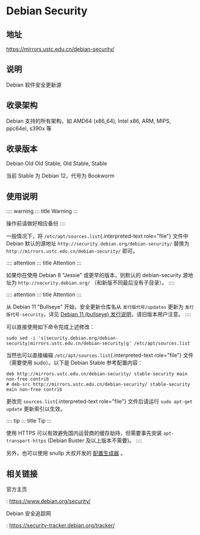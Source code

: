 # Debian Security

## 地址

<https://mirrors.ustc.edu.cn/debian-security/>

## 说明

Debian 软件安全更新源

## 收录架构

Debian 支持的所有架构，如 AMD64 (x86_64), Intel x86, ARM, MIPS, ppc64el,
s390x 等

## 收录版本

Debian Old Old Stable, Old Stable, Stable

当前 Stable 为 Debian 12，代号为 Bookworm

## 使用说明

:::: warning
::: title
Warning
:::

操作前请做好相应备份
::::

一般情况下，将 `/etc/apt/sources.list`{.interpreted-text role="file"}
文件中 Debian 默认的源地址 `http://security.debian.org/debian-security/`
替换为 `http://mirrors.ustc.edu.cn/debian-security/` 即可。

:::: attention
::: title
Attention
:::

如果你在使用 Debian 8 \"Jessie\" 或更早的版本，则默认的 debian-security
源地址为 `http://security.debian.org/` （和新版不同最后没有子目录）。
::::

:::: attention
::: title
Attention
:::

从 Debian 11 \"Bullseye\" 开始，安全更新仓库名从 `发行版代号/updates`
更新为 `发行版代号-security`，详见 [Debian 11 (bullseye)
发行说明](https://www.debian.org/releases/bullseye/amd64/release-notes/ch-information.zh-cn.html#security-archive)，请旧版本用户注意。
::::

可以直接使用如下命令完成上述修改：

    sudo sed -i 's|security.debian.org/debian-security|mirrors.ustc.edu.cn/debian-security|g' /etc/apt/sources.list

当然也可以直接编辑 `/etc/apt/sources.list`{.interpreted-text
role="file"} 文件（需要使用 sudo）。以下是 Debian Stable 参考配置内容：

    deb http://mirrors.ustc.edu.cn/debian-security/ stable-security main non-free contrib
    # deb-src http://mirrors.ustc.edu.cn/debian-security/ stable-security main non-free contrib

更改完 `sources.list`{.interpreted-text role="file"} 文件后请运行
`sudo apt-get update` 更新索引以生效。

:::: tip
::: title
Tip
:::

使用 HTTPS 可以有效避免国内运营商的缓存劫持，但需要事先安装
`apt-transport-https` (Debian Buster 及以上版本不需要)。
::::

另外，也可以使用 snullp 大叔开发的
[配置生成器](https://mirrors.ustc.edu.cn/repogen) 。

## 相关链接

官方主页

:   <https://www.debian.org/security/>

Debian 安全追踪网

:   <https://security-tracker.debian.org/tracker/>
